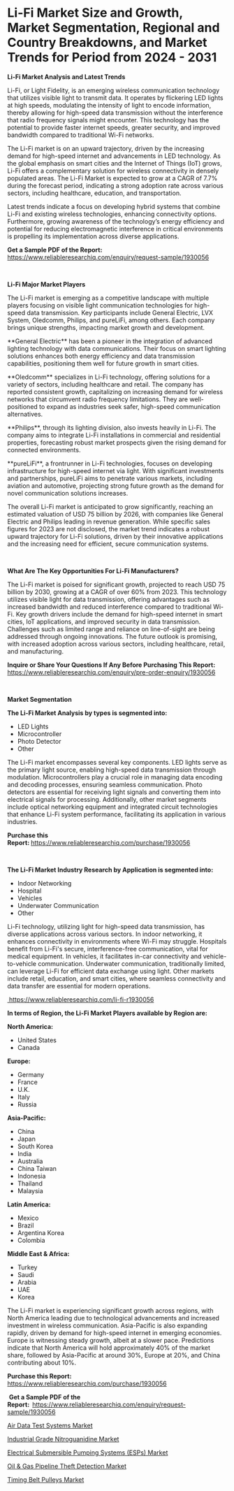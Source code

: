 <p><h1>Li-Fi Market Size and Growth, Market Segmentation, Regional and Country Breakdowns, and Market Trends for Period from 2024 -  2031</h1></p><p><strong>Li-Fi Market Analysis and Latest Trends</strong></p>
<p><p>Li-Fi, or Light Fidelity, is an emerging wireless communication technology that utilizes visible light to transmit data. It operates by flickering LED lights at high speeds, modulating the intensity of light to encode information, thereby allowing for high-speed data transmission without the interference that radio frequency signals might encounter. This technology has the potential to provide faster internet speeds, greater security, and improved bandwidth compared to traditional Wi-Fi networks.</p><p>The Li-Fi market is on an upward trajectory, driven by the increasing demand for high-speed internet and advancements in LED technology. As the global emphasis on smart cities and the Internet of Things (IoT) grows, Li-Fi offers a complementary solution for wireless connectivity in densely populated areas. The Li-Fi Market is expected to grow at a CAGR of 7.7% during the forecast period, indicating a strong adoption rate across various sectors, including healthcare, education, and transportation.</p><p>Latest trends indicate a focus on developing hybrid systems that combine Li-Fi and existing wireless technologies, enhancing connectivity options. Furthermore, growing awareness of the technology’s energy efficiency and potential for reducing electromagnetic interference in critical environments is propelling its implementation across diverse applications.</p></p>
<p><strong>Get a Sample PDF of the Report:&nbsp;</strong> <a href="https://www.reliableresearchiq.com/enquiry/request-sample/1930056?utm_campaign=120&utm_medium=2&utm_source=Github&utm_content=ia&utm_term=25102024&utm_id=li-fi">https://www.reliableresearchiq.com/enquiry/request-sample/1930056</a></p>
<p>&nbsp;</p>
<p><strong>Li-Fi Major Market Players</strong></p>
<p><p>The Li-Fi market is emerging as a competitive landscape with multiple players focusing on visible light communication technologies for high-speed data transmission. Key participants include General Electric, LVX System, Oledcomm, Philips, and pureLiFi, among others. Each company brings unique strengths, impacting market growth and development.</p><p>**General Electric** has been a pioneer in the integration of advanced lighting technology with data communications. Their focus on smart lighting solutions enhances both energy efficiency and data transmission capabilities, positioning them well for future growth in smart cities.</p><p>**Oledcomm** specializes in Li-Fi technology, offering solutions for a variety of sectors, including healthcare and retail. The company has reported consistent growth, capitalizing on increasing demand for wireless networks that circumvent radio frequency limitations. They are well-positioned to expand as industries seek safer, high-speed communication alternatives.</p><p>**Philips**, through its lighting division, also invests heavily in Li-Fi. The company aims to integrate Li-Fi installations in commercial and residential properties, forecasting robust market prospects given the rising demand for connected environments.</p><p>**pureLiFi**, a frontrunner in Li-Fi technologies, focuses on developing infrastructure for high-speed internet via light. With significant investments and partnerships, pureLiFi aims to penetrate various markets, including aviation and automotive, projecting strong future growth as the demand for novel communication solutions increases.</p><p>The overall Li-Fi market is anticipated to grow significantly, reaching an estimated valuation of USD 75 billion by 2026, with companies like General Electric and Philips leading in revenue generation. While specific sales figures for 2023 are not disclosed, the market trend indicates a robust upward trajectory for Li-Fi solutions, driven by their innovative applications and the increasing need for efficient, secure communication systems.</p></p>
<p>&nbsp;</p>
<p><strong>What Are The Key Opportunities For Li-Fi Manufacturers?</strong></p>
<p><p>The Li-Fi market is poised for significant growth, projected to reach USD 75 billion by 2030, growing at a CAGR of over 60% from 2023. This technology utilizes visible light for data transmission, offering advantages such as increased bandwidth and reduced interference compared to traditional Wi-Fi. Key growth drivers include the demand for high-speed internet in smart cities, IoT applications, and improved security in data transmission. Challenges such as limited range and reliance on line-of-sight are being addressed through ongoing innovations. The future outlook is promising, with increased adoption across various sectors, including healthcare, retail, and manufacturing.</p></p>
<p><strong>Inquire or Share Your Questions If Any Before Purchasing This Report:</strong> <a href="https://www.reliableresearchiq.com/enquiry/pre-order-enquiry/1930056?utm_campaign=120&utm_medium=2&utm_source=Github&utm_content=ia&utm_term=25102024&utm_id=li-fi">https://www.reliableresearchiq.com/enquiry/pre-order-enquiry/1930056</a></p>
<p>&nbsp;</p>
<p><strong>Market Segmentation</strong></p>
<p><strong>The Li-Fi Market Analysis by types is segmented into:</strong></p>
<p><ul><li>LED Lights</li><li>Microcontroller</li><li>Photo Detector</li><li>Other</li></ul></p>
<p><p>The Li-Fi market encompasses several key components. LED lights serve as the primary light source, enabling high-speed data transmission through modulation. Microcontrollers play a crucial role in managing data encoding and decoding processes, ensuring seamless communication. Photo detectors are essential for receiving light signals and converting them into electrical signals for processing. Additionally, other market segments include optical networking equipment and integrated circuit technologies that enhance Li-Fi system performance, facilitating its application in various industries.</p></p>
<p><strong>Purchase this Report:&nbsp;</strong><a href="https://www.reliableresearchiq.com/purchase/1930056?utm_campaign=120&utm_medium=2&utm_source=Github&utm_content=ia&utm_term=25102024&utm_id=li-fi">https://www.reliableresearchiq.com/purchase/1930056</a></p>
<p>&nbsp;</p>
<p><strong>The Li-Fi Market Industry Research by Application is segmented into:</strong></p>
<p><ul><li>Indoor Networking</li><li>Hospital</li><li>Vehicles</li><li>Underwater Communication</li><li>Other</li></ul></p>
<p><p>Li-Fi technology, utilizing light for high-speed data transmission, has diverse applications across various sectors. In indoor networking, it enhances connectivity in environments where Wi-Fi may struggle. Hospitals benefit from Li-Fi's secure, interference-free communication, vital for medical equipment. In vehicles, it facilitates in-car connectivity and vehicle-to-vehicle communication. Underwater communication, traditionally limited, can leverage Li-Fi for efficient data exchange using light. Other markets include retail, education, and smart cities, where seamless connectivity and data transfer are essential for modern operations.</p></p>
<p><a href="https://www.reliableresearchiq.com/li-fi-r1930056?utm_campaign=120&utm_medium=2&utm_source=Github&utm_content=ia&utm_term=25102024&utm_id=li-fi">&nbsp;https://www.reliableresearchiq.com/li-fi-r1930056</a></p>
<p><strong>In terms of Region, the Li-Fi Market Players available by Region are:</strong></p>
<p>
    <p> <strong> North America: </strong>
        <ul>
            <li>United States</li>
            <li>Canada</li>
        </ul>
        </p> 
    <p> <strong> Europe: </strong>
        <ul>
            <li>Germany</li>
            <li>France</li>
            <li>U.K.</li>
            <li>Italy</li>
            <li>Russia</li>
        </ul>
        </p> 
    <p> <strong> Asia-Pacific: </strong>
        <ul>
            <li>China</li>
            <li>Japan</li>
            <li>South Korea</li>
            <li>India</li>
            <li>Australia</li>
            <li>China Taiwan</li>
            <li>Indonesia</li>
            <li>Thailand</li>
            <li>Malaysia</li>
        </ul>
        </p> 
    <p> <strong> Latin America: </strong>
        <ul>
            <li>Mexico</li>
            <li>Brazil</li>
            <li>Argentina Korea</li>
            <li>Colombia</li>
        </ul>
        </p> 
    <p> <strong> Middle East & Africa: </strong>
        <ul>
            <li>Turkey</li>
            <li>Saudi</li>
            <li>Arabia</li>
            <li>UAE</li>
            <li>Korea</li>
        </ul>
    </p>
    </p>
<p><p>The Li-Fi market is experiencing significant growth across regions, with North America leading due to technological advancements and increased investment in wireless communication. Asia-Pacific is also expanding rapidly, driven by demand for high-speed internet in emerging economies. Europe is witnessing steady growth, albeit at a slower pace. Predictions indicate that North America will hold approximately 40% of the market share, followed by Asia-Pacific at around 30%, Europe at 20%, and China contributing about 10%.</p></p>
<p><strong>Purchase this Report: </strong><a href="https://www.reliableresearchiq.com/purchase/1930056?utm_campaign=120&utm_medium=2&utm_source=Github&utm_content=ia&utm_term=25102024&utm_id=li-fi">https://www.reliableresearchiq.com/purchase/1930056</a></p>
<p>&nbsp;<strong>Get a Sample PDF of the Report:&nbsp;&nbsp;</strong><a href="https://www.reliableresearchiq.com/enquiry/request-sample/1930056?utm_campaign=120&utm_medium=2&utm_source=Github&utm_content=ia&utm_term=25102024&utm_id=li-fi">https://www.reliableresearchiq.com/enquiry/request-sample/1930056</a></p>
<p><strong></strong></p>
<p><p><a href="https://github.com/akrenkthongy/Market-Research-Report-List-1/blob/main/air-data-test-systems-market.md?utm_campaign=120&utm_medium=2&utm_source=Github&utm_content=ia&utm_term=25102024&utm_id=li-fi">Air Data Test Systems Market</a></p><p><a href="https://www.linkedin.com/pulse/industrial-grade-nitroguanidine-market-size-share-competitive-pdlcf?utm_campaign=120&utm_medium=2&utm_source=Github&utm_content=ia&utm_term=25102024&utm_id=li-fi">Industrial Grade Nitroguanidine Market</a></p><p><a href="https://github.com/eleanore16mal/Market-Research-Report-List-1/blob/main/electrical-submersible-pumping-systems-esps-market.md?utm_campaign=120&utm_medium=2&utm_source=Github&utm_content=ia&utm_term=25102024&utm_id=li-fi">Electrical Submersible Pumping Systems (ESPs) Market</a></p><p><a href="https://www.linkedin.com/pulse/oil-gas-pipeline-theft-detection-revenue-growth-report-q4q9e?utm_campaign=120&utm_medium=2&utm_source=Github&utm_content=ia&utm_term=25102024&utm_id=li-fi">Oil & Gas Pipeline Theft Detection Market</a></p><p><a href="https://issuu.com/reportprime-2/docs/timing-belt-pulleys-market-size-203_3b915c583255c5?utm_campaign=120&utm_medium=2&utm_source=Github&utm_content=ia&utm_term=25102024&utm_id=li-fi">Timing Belt Pulleys Market</a></p></p>